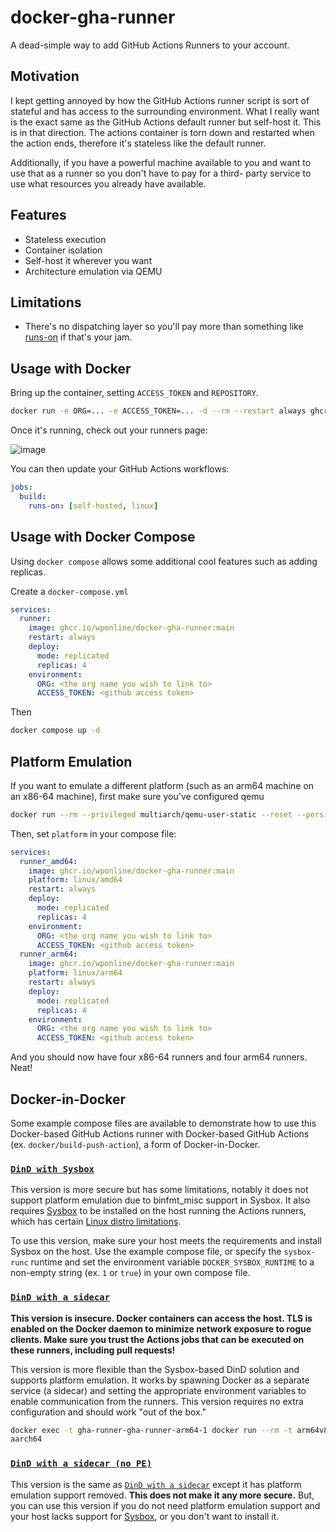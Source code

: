 # docker-gha-runner

A dead-simple way to add GitHub Actions Runners to your account.

## Motivation

I kept getting annoyed by how the GitHub Actions runner script is sort of stateful and has access to the surrounding environment.
What I really want is the exact same as the GitHub Actions default runner but self-host it. This is in that direction. The actions
container is torn down and restarted when the action ends, therefore it's stateless like the default runner.

Additionally, if you have a powerful machine available to you and want to use that as a runner so you don't have to pay for a third-
party service to use what resources you already have available.

## Features

- Stateless execution
- Container isolation
- Self-host it wherever you want
- Architecture emulation via QEMU

## Limitations

- There's no dispatching layer so you'll pay more than something like [runs-on](https://runs-on.com/) if that's your jam.

## Usage with Docker

Bring up the container, setting `ACCESS_TOKEN` and `REPOSITORY`.

```sh
docker run -e ORG=... -e ACCESS_TOKEN=... -d --rm --restart always ghcr.io/wponline/docker-gha-runner:main
```

Once it's running, check out your runners page:

![image](https://github.com/user-attachments/assets/1f2ee5a3-03e3-4bcb-9905-09a5cb2b1024)

You can then update your GitHub Actions workflows:

```yaml
jobs:
  build:
    runs-on: [self-hosted, linux]
```

## Usage with Docker Compose

Using `docker compose` allows some additional cool features such as adding replicas.

Create a `docker-compose.yml`

```yaml
services:
  runner:
    image: ghcr.io/wponline/docker-gha-runner:main
    restart: always
    deploy:
      mode: replicated
      replicas: 4
    environment:
      ORG: <the org name you wish to link to>
      ACCESS_TOKEN: <github access token>
```

Then

```sh
docker compose up -d
```

## Platform Emulation

If you want to emulate a different platform (such as an arm64 machine on an x86-64 machine), first make sure
you've configured qemu

```sh
docker run --rm --privileged multiarch/qemu-user-static --reset --persistent yes --credential yes
```

Then, set `platform` in your compose file:

```yaml
services:
  runner_amd64:
    image: ghcr.io/wponline/docker-gha-runner:main
    platform: linux/amd64
    restart: always
    deploy:
      mode: replicated
      replicas: 4
    environment:
      ORG: <the org name you wish to link to>
      ACCESS_TOKEN: <github access token>
  runner_arm64:
    image: ghcr.io/wponline/docker-gha-runner:main
    platform: linux/arm64
    restart: always
    deploy:
      mode: replicated
      replicas: 4
    environment:
      ORG: <the org name you wish to link to>
      ACCESS_TOKEN: <github access token>
```

And you should now have four x86-64 runners and four arm64 runners. Neat!

## Docker-in-Docker

Some example compose files are available to demonstrate how to use this Docker-based GitHub Actions runner
with Docker-based GitHub Actions (ex. `docker/build-push-action`), a form of Docker-in-Docker.

### [`DinD with Sysbox`](docker-compose.sysbox-dind.yml)

This version is more secure but has some limitations, notably it does not support platform emulation due to
binfmt_misc support in Sysbox. It also requires [Sysbox](https://github.com/nestybox/sysbox) to be
installed on the host running the Actions runners, which has certain [Linux distro limitations](https://github.com/nestybox/sysbox/blob/master/docs/distro-compat.md).

To use this version, make sure your host meets the requirements and install Sysbox on the host. Use the example
compose file, or specify the `sysbox-runc` runtime and set the environment variable `DOCKER_SYSBOX_RUNTIME` to
a non-empty string (ex. `1` or `true`) in your own compose file.

### [`DinD with a sidecar`](docker-compose.sidecar-dind.yml)

**This version is insecure. Docker containers can access the host. TLS is enabled on the Docker daemon to
minimize network exposure to rogue clients. Make sure you trust the Actions jobs that can be executed on
these runners, including pull requests!**

This version is more flexible than the Sysbox-based DinD solution and supports platform emulation. It works
by spawning Docker as a separate service (a sidecar) and setting the appropriate environment variables to enable
communication from the runners. This version requires no extra configuration and should work "out of the box."

```sh
docker exec -t gha-runner-gha-runner-arm64-1 docker run --rm -t arm64v8/ubuntu uname -m
aarch64
```

### [`DinD with a sidecar (no PE)`](docker-compose.sidecar-dind-nope.yml)

This version is the same as [`DinD with a sidecar`](#dind-with-a-sidecar) except it has platform
emulation support removed. **This does not make it any more secure.** But, you can use this version if you do not
need platform emulation support and your host lacks support for [Sysbox](https://github.com/nestybox/sysbox),
or you don't want to install it.
